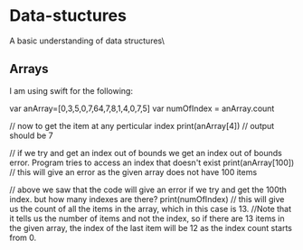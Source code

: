 # Data-stuctures
A basic understanding of data structures\ 

## Arrays
I am using swift for the following:

var anArray=[0,3,5,0,7,64,7,8,1,4,0,7,5]
var numOfIndex = anArray.count

// now to get the item at any perticular index
print(anArray[4]) // output should be 7

// if we try and get an index out of bounds we get an index out of bounds error. Program tries to access an index that doesn't exist 
print(anArray[100]) // this will give an error as the given array does not have 100 items

// above we saw that the code will give an error if we try and get the 100th index. but how many indexes are there?
print(numOfIndex) // this will give us the count of all the items in the array, which in this case is 13. 
//Note that it tells us the number of items and not the index, so if there are 13 items in the given array, the index of the last item will be 12 as the index count starts from 0.
